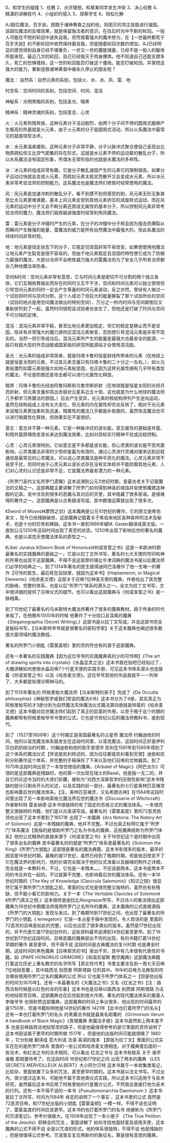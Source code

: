 0、和学生的碰撞
1、任教
2、点评理想，和某某同学发生冲突
3、决心任教
4、精湛的讲解技巧
4、小组织的侵入
5、观察学生
6、轻松化解

AJ超位魔法，百岁劫，困囿于诸神黄昏之战的他，将团灭的领主技能进行凝固。该超位魔法的反噬效果，就是保留施法者的意识，在往后时光中不断的轮回。一般人可能在不短的轮回中迷失自我，但凭借着强大的魔术修为，在【一世最终都死于百岁天劫】的不断轮回中依然保持着自我，但是随着轮回次数的增加，AJ已经明显的感觉得到自身已经不堪重负，一世又一世的魔能储量，已经不是一般人的躯体所能承受。最近几次的轮回，自己已经毁灭于肉身爆体。他不知道自己还能支撑多久，死亡的恐惧缠绕，这一世的轮回能否打破这个僵局。能否打破轮回，并掌控这强大的能力，重新拯救诸神黄昏中被永久停止的朋友呢？

魔法：
自然系：自然元素的系别，包括火、水、冰、风、雷、地  

时空系：空间时间的系别，包括空间、时间、混沌  

神秘系：光明黑暗的系别，包括圣光、暗黑  

精神系：精神灵魂的系别，包括意志、心灵

火：火元素热情奔放，这种元素分子活动剧烈，由两个分子间不停的圆周式磨擦产生极高的热量就是火元素，由于火元素的分子是圆周式活动，所以火系魔法中最常见的就是球型法术。 

水：水元素温柔缓和，这种元素分子非常平静，分子以脉冲式聚合使自己呈现出比物质疏松但又比空气密集的存在形式，这就是水元素不停的运动着的散乱分子，所以水系魔法没有固定形象，所谓水无常形指的也就是水魔法的多样性。 

冰：冰元素的组成非常有趣，它是分子散乱凝固产生的元素它的限制很高，如果分子运动过快就会变成火元素，而假如元素太稳定而散开又会变成水元素，所以冰元素非常考验法师的控制能力，这系魔法也是魔法师们修炼时经常使用的魔法。 

风：风元素是加速冲刺的散乱分子，看不到摸不到但感受的到，风元素无形无象甚至比水元素更难琢磨，基本上风元素会受到其他元素挤压形成旋转式运动，而在风元素的运动中分子又会不断分离还原成无属性的基本分子，所以控制风元素非常考验法师的魔力，魔法师们锻炼脑波强度时经常利用风魔法。 

雷：雷元素是分子冲撞时产生的元素，在分子的冲撞中分子核会因为撞击而爆裂从而瞬间产生极强的能量，雷魔法的威力是所有自然魔法中最强大的，但此系魔法的持续时间非常的短。 

地：地元素是恒定状态下的分子，它稳定切坚固非常不易改变，如果想使用地魔法让地元素产生裂变是很不容易的，但由于地元素稳定且坚固的特性使它成为了防御力最强的魔法，大部分法师不会修炼威力强大的雷魔法但为了安全几乎所有法师都会几种地魔法来防身。 

空间&时间：空间元素非常有意思，它与时间元素是密切不可分割的两个独立各体，它们互相依靠彼此而存在的同时又互不干涉，空间和时间元素可以独立使用但引导空间元素的同时一定会产生等量的时间元素波动，反之亦然。曾经有人做过一个试验将时间与空间分割，这个人成功了但巨大的能量撕裂了那个试验所处的空间（试验的地点是用空间魔法做出的特别空间），万分之一秒内时间与空间颠倒后又重新排列到了一起，虽然时间很短且试验者也丧生了，但他还是打破了时间与空间不可分隔的定律。 

混沌：混沌元素非常平稳，甚至比地元素更加稳定，但它的稳定是静止而不是坚固，除非有非常强大的魔力源供应混沌元素聚变，否则想引导混沌元素是非常不现实的。当然一但引导成功后，混沌元素所产生的能量是最强大也最安全的能源，一般只有超大型的外空战舰或国家级的研究所能源站才会使用混沌能。 

圣光：光元素的组成非常简单，就是玛塔卡鲁的恒星射线所带来的元素（在地球上就是恒星太阳的元素，不过其元素含量只有玛塔卡鲁的二十分之一左右。），如火元素般激烈如雷元素般强大如地元素般坚固，也正因为这样光属性拥有几乎所有类型的魔法，不论是防御还是攻击都可以进行光属性化释放。 

暗黑：玛塔卡鲁的光经由阿鲁玛斯和乌鲁奈斯折射（在地球就是恒星太阳的光经月亮折射，但元素含量却高出赤层状云星系近五十倍，这也就是为什么地球的魔法师几乎都学习黑魔法的原因。）后会产生变异，光元素的核结构序列产生逆向运动，虽然在结构组成上没有太大变化，但元素的内在属性却完全反转了，相对于光元素来说暗元素更加柔和及迅速，暗属性的魔法几乎都是补助类的，虽然攻击魔法也可以进行暗属性化释放，但效果实在不是很好。 

意志：意志并不算一种元素，它是一种脉冲式的波长能，意志属性的基础是共震，利用共震原理改变波长来达到魔法效果，比如对目标实行精神干扰或远程控制。 

心灵：心灵元素很特别，它如意志差不多都是波长能，但心灵类的波长能不受共震影响，心灵类魔法非常的少但却是最为有效的，通过心灵进行灵魂对接来达到远程通信是最常见的心灵魔法，可以说心灵类魔法是种平民化的魔法。心灵元素非常不易受干扰，但同时由于心灵元素以波长式存在没有实体核并不能防御其他元素，人们对心灵的认识还是非常不足，它是魔法界最有潜力的一种元素。


《所罗门圣约又名所罗门遗嘱》这本追溯到公元3世纪时期，是最古老关于记载魔法的文稿之一。这部典籍主要讲解了所罗门如何得到神圣的戒指并驱使邪魔建造神殿的记录。说中涉及到很多的恶魔与其对应的天使，其中隐藏了很多密语。是很难得的著作之一。这部魔典是以古希腊语写成。其中数值运算就出现了很多次。

《Sword of Moses》《摩西之剑》这本魔典是公元10世纪的著作，它的原文是希伯来文 ，现今已经残缺破损，这部魔典记载着关于希伯来地区各种各样的法术及秘术，也是十分的珍贵和稀缺。这本书一直到1896年被M. Gaster翻译成英文版。一直到公元1250年这段时间出现了真空的状态。1250年出现了影响后世的著名的魔典，也是以诺克天使魔法体系的原型之一。

《Liber Juratus 》(Sworn Book of Honorius)《何诺宣誓之书》这是一本欧洲时期最著名的实践魔典的基础之一。它是以拉丁文所书写，著名的七大天使的符印和神的符章也出现于这部魔典，不得不说这部厚的堪比牛津词典的魔法书是以后魔法师们必学的经典之一。到了1314年著名的医生彼得迪阿巴洛著作了他一生唯一的著作【可怜的医生，最后死在监狱里，就因为这本书】《Heptameron, or Magical Elements》《哈赤麦文德》这部关于召唤7位神圣天使的魔典，作者给出了其完整的脉络，完整的体系，也是以后“所罗门”体系的源头之一。全文为拉丁文书写，文中很详细的提供了召唤仪式的细节，也可以看出这部魔典与《何诺宣誓之书》是一脉相乘。

到了15世纪了最著名的乌米斯特大魔法师著作了很多的魔典教材。趋于传承的时代来临了。在他晚年1500年的时候 他著作了十分绕口且深奥的魔典《Steganographia (Secret Writing),》这部书是以拉丁文写成，并且这部书完全是秘码书写，【乌米斯特爷爷就是很著名的密码学家】关于这本魔典也阐述很多数值方面领域的魔法教程。

著名的所罗门小钥匙《雷蒙盖顿》里的灵的符也有的源于这部魔典。

还有一本著名的实践魔典【因为这位爷爷的实践魔典真的少的可怜啊】《The art of drawing spirits into crystals》《水晶显灵之法》这本书我在贴吧已经贴过了，大概讲解如何使用水晶召唤7个行星天使的实践手册，可见这本书体系源头也连接着《何诺宣誓之书》以及《哈赤麦文德》。这位爷爷其他的作品我就不一一列举了，大多都是些理论啊神马的。

到了1515年著名的 阿格里帕大魔法师【乌米斯特的弟子】完成了《De Occulta philosophia》《神秘哲学或我们常说的魔法4书》这本书分为了4册，其实真正为阿格里帕写的才3册分别为自然魔法天体魔法仪式魔法第四册就是转载的《哈赤麦文德》这本书籍对后世魔法师们起到了真正的启蒙的作用，以至于晚于这个时期的魔典都带有阿格里帕爷爷书里的公式。它也是15世纪以后的魔法师教科书，直到现代。

到了（1527至1608年）这个时期正是英国最著名的占星师 魔法师 约翰迪依的时间，他的以诺克魔法体系就发生在这段时间里，以诺克魔法，这段时间正好是伊利莎白奶奶统治的时期 ，约翰迪依和他的助手爱德华 凯利在1581年到1585年得到了这个体系的魔法仪式【传说是凯利转述的，因为往往都是凯利看到天使】迪依和凯利分别著作这个体系，并完整的手稿保存了下来以及他们召唤的文物器具。到了1575年这段时间出现了一本惊世绝俗的魔典，《Arbatel of Magic》《阿巴太尔》可惜的是这部魔典是残缺的，他的第一次出现在瑞士的Basel，他是独一无二的，并且它的论述令当时的大贤们折腰，被称为“对西方深奥哲学的压倒性影响”这本书残缺的部分只剩余开头的论述，以及实践的前一部分，最著名的七行星奥林匹亚褚灵也影响着后世的魔法体系。【注，奥林匹亚褚灵，又名希腊古神】在1584年这段时间里出现了另一本影响英格兰魔法界后世的魔法书《Discouerie of Witchcraft》作者斯科特 雷金纳德·这本书很独特的有了固定的苏格兰式的魔法体系。一本很完整又很独特的书籍，他们是以古英语写成。最著名的《雷蒙盖度》里的72恶灵统领也出现了这本书里到了1657年 出现了一本魔典《Ars Notoria: The Notory Art of Solomon》这是一本残缺的魔典，他并不完整。不过也真正标明它属于“所罗门”体系魔法【我指的是借助所罗门之名为书名的魔典，这些魔典统称为所罗门体系】他的公式眼熟的直接来源于《何诺宣誓之书》关于16世纪这个是时期中出现了很多出名的魔典 其中最著名的的就是“所罗门”体系里最著名的《Solomon the King》《所罗门大钥匙》这部很是著名的魔法典籍，这本书有很多的版本，最早的因该是16世纪时期，最晚的是17世纪，虽然已经到了晚期时期，但是依旧改变不了它在魔法界的影响力，他的价值完全取决于他的仪式准备以及器械的制作之详细，完全就是一本教科书，不过，它也是一本残本。。。不应该是两本。这本书是两本不同的书合并在一起的。不过就算不完整，也影响着后世的魔法体系。还有一本16世纪时期的《The Key of Knowledge (Clavicula Salomonis》《知识之钥》很显然它属于靠所罗门大钥匙之前，里面的仪式也是很完整又独特的，虽然也有些残缺，但不能小看它的影响力。关于一本《The Veritable Clavicles of Solomon》《所罗门真实之钥,》这本相传是由拉比Abognazar所写，不过诗人的看法得出这部魔典为16世纪中期魔法师借用所罗门之名所作的魔典，这本魔典的公式直接源指《所罗门的大钥匙》发现与发过。到了晚期16到17世纪之间，也出现了最著名的所罗门的小钥匙《 lemegeton》它是一本占星手稿中发现的，令人惊讶的是 里面的72恶灵的召唤是如此的完整，以后也出现了很多类似的版本。虽然是17世纪出现的，并不代表它是17世纪创作的，这些资料最早追溯到14世纪甚至更早。到了16世纪到17世纪这段时间，召唤恶魔的魔典层出不穷的出现，有的书籍打着14世纪早期的著作 甚至更早，但不得不说 这段时间是古典魔法的复兴时期 也是黄金时期。这段时间的黑色魔典【召唤邪灵的书】层出不穷，其中有几本很有代表性的书籍。如《PAPE HONORIUS GRIMOIRE》《和诺尼留斯 教宗魔典》这部魔法典籍打着这位历史上著名教宗的名字所写【真实性代考】书里主要涉及到一周七天召唤7位地狱恶魔 。其中路西法 别西普 阿斯塔路 位列其中。书中的召唤方法典型的符合哪些借用所罗门之名的魔典的公式 所以 它也属于所罗门体系之一【但是他出版的时间为1670年】。还有一本最著名的《大魔法之书》又名《红龙之书》【注：路西法有时候是以红色的龙的形象】这本书也是召唤以路西法 别西普 阿斯塔路 为主的地狱邪灵召唤，这部魔典也在后世起到很大作用，著名的现代魔法体系的奠基人 李维爷爷 也很称赞这部魔典，这部魔典的时间上争议很多，他出现的时间最早的是1750年，但是书籍标明他是14世纪的著作 1421年【此书也打着所罗门的名头】还有一本也打着所罗门的名头 的黑魔法书就是最臭名昭著的 《Grimorium Verum A handbook of Black Magic》《真理魔典 黑魔法手册》这本书虽然和上两本差不多 也是召唤路西法地狱邪灵的路子，但是他最值得参考的是它里面的灵符说明了这本书因该属于更早的时期所做 1517年 ，但是他的出版时间可能就很晚了 1880年 ，它分别被 翻译成 意大利语 法语 英语的版本 【原版为拉丁文】里面的公式实实在在的是所罗门体系 里面的一些公式和哈赤麦文德相连。对于魔典里后面的一些法术，和红龙之书的法术相同，可以看出 红龙之书与 这本书有联系 关于 谁早谁晚 那就要待考了。在这段时间 16世纪和17世纪之间 出现了两本的魔典 《LES SECRETS MERVEILLEUX ALBERT》大小阿尔贝特 这本书属于一本收集类笔记，比较杂，里面放置了众多的咒法，甚至更早时期的。这本书是以法文书写。不过业内，很少提过这本书，可能他不属于其他类仪式实践，所以这本书只适用于与巫术研究，虽然最后这本书应用了阿格里帕的行星魔方公式，不然我会直接打他为巫术的行列。还有一本不得不说的一本书《Pseudomonarchia Daemonum 》这本书是拉丁文所写，时间为1584年 肯定的说明了一个事实 ，这本书里的公式 竟然是72恶灵召唤，和17世纪出版的小钥匙【雷蒙盖顿】一模一样。不得不说也证明了，雷蒙盖度的时间应该更早。这本书的也打着所罗门的名号 他被称为《所罗门的咒语笔记》。参考价值极大。在1508年出现了一本小册子 《The True Petition of the Jesuits》耶稣会的咒法 ，里面讲解了 如何寻找地面财富及调用天使，这本魔典的公式不得不说 全是以咒语的形式。他的体系很独特，不得不说 他是残缺的 ，但是很值得公式参考。咒语里反复应用新约的象征名，算是很有意思的魔典。